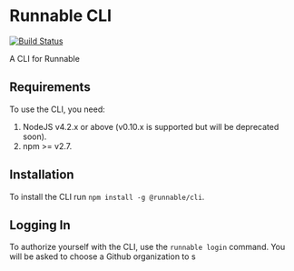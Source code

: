 # Runnable CLI

[![Build Status](https://travis-ci.org/Runnable/cli.svg?branch=master)](https://travis-ci.org/Runnable/cli)

A CLI for Runnable

## Requirements

To use the CLI, you need:

1) NodeJS v4.2.x or above (v0.10.x is supported but will be deprecated soon).
2) npm >= v2.7.

## Installation

To install the CLI run `npm install -g @runnable/cli`.

## Logging In

To authorize yourself with the CLI, use the `runnable login` command. You will be asked to choose a Github organization to s
